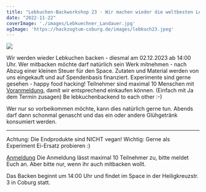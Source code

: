 ```yaml
---
title: "Lebkuchen-Backworkshop 23 - Wir machen wieder die weltbesten Lebkuchen von Welt am 02.12.2023 - ab 14:00 Uhr - Hlg. Kreuzstr. 3 in Coburg"
date: "2022-11-22"
coverImage: './images/Lebkuechner_Landauer.jpg'
ogImage: 'https://hackzogtum-coburg.de/images/lebkuch23.jpeg'
---
```


![](../images/lebkuch23.jpeg)

Wir werden wieder Lebkuchen backen - diesmal am 02.12.2023 ab 14:00 Uhr. 
Wer mitbacken möchte darf natürlich sein Werk mitnehmen - nach Abzug einer kleinen Steuer für den Space.
Zutaten und Material werden von uns eingekauft und auf Spendenbasis finanziert.
Experimente sind gerne gesehen - happy food hacking!
Teilnehmer sind maximal 10 Menschen mit [Voranmeldung](https://cumulus.hackzogtum-coburg.de/apps/polls/s/JXF2qFBr), damit wir entsprechend einkaufen können. (Einfach mit Ja dem Termin zusagen)
Be lebkuchenbackend to each other :-)

Wer nur so vorbeikommen möchte, kann dies natürlich gerne tun. 
Abends darf dann schonmal genascht und das ein oder andere Glühgetränk konsumiert werden. 

---
Achtung: Die Endprodukte sind NICHT vegan!
Wichtig: Gerne als Experiment Ei-Ersatz probieren :)

[Anmeldung](https://cumulus.hackzogtum-coburg.de/apps/polls/s/JXF2qFBr)
Die Anmeldung lässt maximal 10 Teilnehmer zu, bitte meldet Euch an. Aber bitte nur, wenn ihr auch mitbacken wollt.

Das Backen beginnt um 14:00 Uhr und findet im Space in der Heiligkreuzstr. 3 in Coburg statt.
